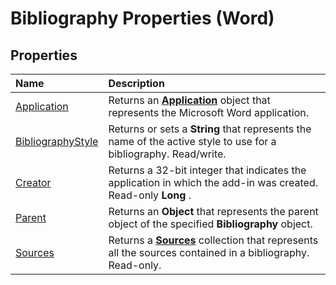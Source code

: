
# Bibliography Properties (Word)

## Properties



|**Name**|**Description**|
|:-----|:-----|
|[Application](12214007-73a3-fb53-d690-aed561318167.md)|Returns an  **[Application](d1cf6f8f-4e88-bf01-93b4-90a83f79cb44.md)** object that represents the Microsoft Word application.|
|[BibliographyStyle](d064147f-4aaa-647b-4209-ee9ccc355599.md)|Returns or sets a  **String** that represents the name of the active style to use for a bibliography. Read/write.|
|[Creator](d836d894-c8f4-d6e6-c1de-e7c0f29aa918.md)|Returns a 32-bit integer that indicates the application in which the add-in was created. Read-only  **Long** .|
|[Parent](0ee2c09a-e678-b6ac-0f92-0902de8136c0.md)|Returns an  **Object** that represents the parent object of the specified **Bibliography** object.|
|[Sources](b7dc942d-e5e2-5ed9-9efa-15bf5ae1df51.md)|Returns a  **[Sources](92a74894-1c69-0ff1-749d-baa49b45a174.md)** collection that represents all the sources contained in a bibliography. Read-only.|
